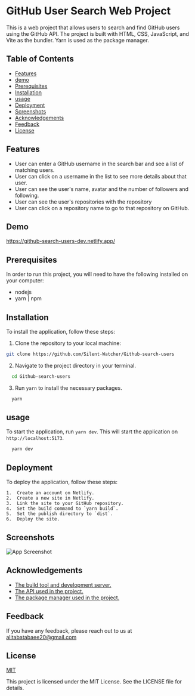 
# GitHub User Search Web Project

This is a web project that allows users to search and find GitHub users using the GitHub API. The project is built with HTML, CSS, JavaScript, and Vite as the bundler. Yarn is used as the package manager.






## Table of Contents


-   [Features](https://github.com/Silent-Watcher/dictionary#features)
-   [demo](https://github.com/Silent-Watcher/dictionary#demo)
-   [Prerequisites](https://github.com/Silent-Watcher/dictionary#Prerequisites)
-   [Installation](https://github.com/Silent-Watcher/dictionary#Installation)
-   [usage](https://github.com/Silent-Watcher/dictionary#usage)
-   [Deployment](https://github.com/Silent-Watcher/dictionary#deployment)
-   [Screenshots](https://github.com/Silent-Watcher/dictionary#Screenshots)
-   [Acknowledgements](https://github.com/Silent-Watcher/dictionary#Acknowledgements)
-   [Feedback](https://github.com/Silent-Watcher/dictionary#Feedback)
-   [License](https://github.com/Silent-Watcher/dictionary#License)
## Features


- User can enter a GitHub username in the search bar and see a list of matching users.
- User can click on a username in the list to see more details about that user.
- User can see the user's name, avatar and the number of followers and following.
- User can see the user's repositories with the repository 
- User can click on a repository name to go to that repository on GitHub.
## Demo

https://github-search-users-dev.netlify.app/

## Prerequisites
In order to run this project, you will need to have the following installed on your computer:
- nodejs
- yarn | npm
## Installation
To install the application, follow these steps:

1.  Clone the repository to your local machine:

 
```bash
git clone https://github.com/Silent-Watcher/Github-search-users
```

2. Navigate to the project directory in your terminal.

 
```bash
  cd Github-search-users
```
3. Run `yarn` to install the necessary packages.

 
```bash
  yarn
```

## usage

To start the application, run `yarn dev`. This will start the application on `http://localhost:5173`.

```bash
  yarn dev
```

## Deployment

To deploy the application, follow these steps:

    1.  Create an account on Netlify.
    2.  Create a new site in Netlify.
    3.  Link the site to your GitHub repository.
    4.  Set the build command to `yarn build`.
    5.  Set the publish directory to `dist`.
    6.  Deploy the site.



## Screenshots

![App Screenshot](https://iili.io/HNvrWOJ.png)


## Acknowledgements

 - [The build tool and development server.](https://vitejs.dev/)
 - [ The  API used in the project.](https://api.github.com)
 - [The package manager used in the project.](https://yarnpkg.com/)


## Feedback

If you have any feedback, please reach out to us at alitabatabaee20@gmail.com


## License

[MIT](https://choosealicense.com/licenses/mit/)

This project is licensed under the MIT License. See the LICENSE file for details.